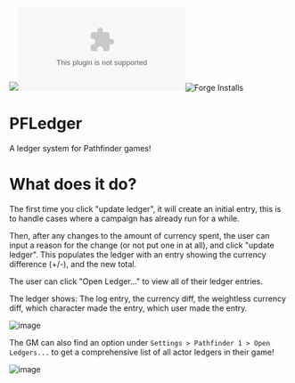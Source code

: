 ![](https://img.shields.io/badge/Foundry-v0.7.9-informational)![Latest Release Download Count](https://img.shields.io/github/downloads/Almightygir/PFLedger/latest/module.zip)![Forge Installs](https://img.shields.io/badge/dynamic/json?label=Forge%20Installs&query=package.installs&suffix=%25&url=https%3A%2F%2Fforge-vtt.com%2Fapi%2Fbazaar%2Fpackage%2FPFLedger&colorB=4aa94a)

# PFLedger
A ledger system for Pathfinder games!

# What does it do?
The first time you click "update ledger", it will create an initial entry, this is to handle cases where a campaign has already run for a while.

Then, after any changes to the amount of currency spent, the user can input a reason for the change (or not put one in at all), and click "update ledger". This populates the ledger with an entry showing the currency difference (+/-), and the new total.

The user can click "Open Ledger..." to view all of their ledger entries.

The ledger shows:
The log entry, the currency diff, the weightless currency diff, which character made the entry, which user made the entry.

![image](https://user-images.githubusercontent.com/6026593/148808405-6542443a-4a2e-4983-8dd4-035176ee7e4f.png)


The GM can also find an option under `Settings > Pathfinder 1 > Open Ledgers...` to get a comprehensive list of all actor ledgers in their game!

![image](https://user-images.githubusercontent.com/6026593/150661956-fd8b1ec7-a0af-4aa1-b7c1-30c469576b27.png)

